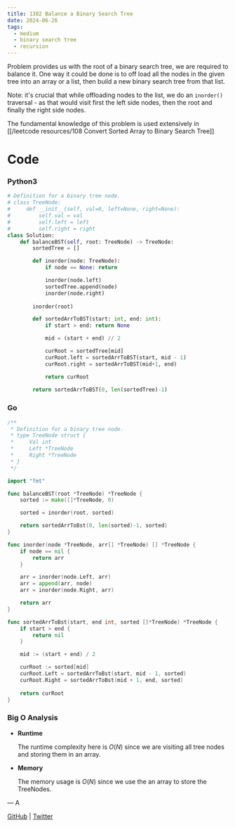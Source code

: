```yaml
---
title: 1382 Balance a Binary Search Tree
date: 2024-06-26
tags:
  - medium
  - binary search tree
  - recursion
---
```


Problem provides us with the root of a binary search tree, we are required to balance it. One way it could be done is to off load all the nodes in the given tree into an array or a list, then build a new binary search tree from that list.

Note: it's crucial that while offloading nodes to the list, we do an `inorder()` traversal - as that would visit first the left side nodes, then the root and finally the right side nodes.

The fundamental knowledge of this problem is used extensively in [[/leetcode resources/108 Convert Sorted Array to Binary Search Tree]]

# Code

### Python3

```python
# Definition for a binary tree node.
# class TreeNode:
#     def __init__(self, val=0, left=None, right=None):
#         self.val = val
#         self.left = left
#         self.right = right
class Solution:
    def balanceBST(self, root: TreeNode) -> TreeNode:
        sortedTree = []

        def inorder(node: TreeNode):
            if node == None: return

            inorder(node.left)
            sortedTree.append(node)
            inorder(node.right)
        
        inorder(root)

        def sortedArrToBST(start: int, end: int):
            if start > end: return None

            mid = (start + end) // 2

            curRoot = sortedTree[mid]
            curRoot.left = sortedArrToBST(start, mid - 1)
            curRoot.right = sortedArrToBST(mid+1, end)

            return curRoot
        
        return sortedArrToBST(0, len(sortedTree)-1)
```

### Go
```go
/**
 * Definition for a binary tree node.
 * type TreeNode struct {
 *     Val int
 *     Left *TreeNode
 *     Right *TreeNode
 * }
 */

import "fmt"

func balanceBST(root *TreeNode) *TreeNode {
    sorted := make([]*TreeNode, 0)

    sorted = inorder(root, sorted)

    return sortedArrToBst(0, len(sorted)-1, sorted)
}

func inorder(node *TreeNode, arr[] *TreeNode) [] *TreeNode {
    if node == nil {
        return arr
    }

    arr = inorder(node.Left, arr)
    arr = append(arr, node)
    arr = inorder(node.Right, arr)

    return arr
}

func sortedArrToBst(start, end int, sorted []*TreeNode) *TreeNode {
    if start > end {
        return nil
    }

    mid := (start + end) / 2

    curRoot := sorted[mid] 
    curRoot.Left = sortedArrToBst(start, mid - 1, sorted)
    curRoot.Right = sortedArrToBst(mid + 1, end, sorted)
    
    return curRoot
}
```

### Big O Analysis

- **Runtime**

  The runtime complexity here is $O(N)$ since we are visiting all tree nodes and storing them in an array.

- **Memory**

  The memory usage is $O(N)$ since we use the an array to store the TreeNodes.

— A

[GitHub](https://github.com/AtharvaKamble) | [Twitter](https://twitter.com/AtharvaKamble07)
